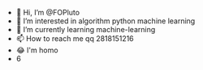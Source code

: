 - 👋 Hi, I’m @FOPluto
- 👀 I’m interested in algorithm python machine learning
- 🌱 I’m currently learning machine-learning
- 📫 How to reach me qq 2818151216
- 😂 I'm homo
- 6
